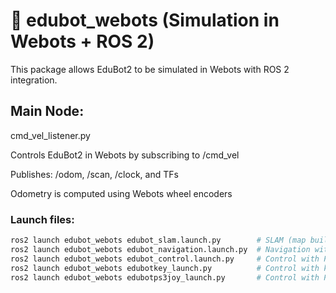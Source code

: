 # 🔹 edubot_webots (Simulation in Webots + ROS 2)
This package allows EduBot2 to be simulated in Webots with ROS 2 integration.

## Main Node:

cmd_vel_listener.py

Controls EduBot2 in Webots by subscribing to /cmd_vel

Publishes: /odom, /scan, /clock, and TFs

Odometry is computed using Webots wheel encoders

### Launch files:

```bash
ros2 launch edubot_webots edubot_slam.launch.py        # SLAM (map building)
ros2 launch edubot_webots edubot_navigation.launch.py  # Navigation with pre-existing map
ros2 launch edubot_webots edubot_control.launch.py     # Control with PS4 joystick
ros2 launch edubot_webots edubotkey_launch.py          # Control with keyboard
ros2 launch edubot_webots edubotps3joy_launch.py       # Control with PS3 joystick
```
